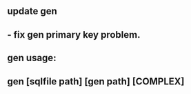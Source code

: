## update gen
## - fix gen primary key problem.
## gen usage:
## gen [sqlfile path] [gen path] [COMPLEX]
